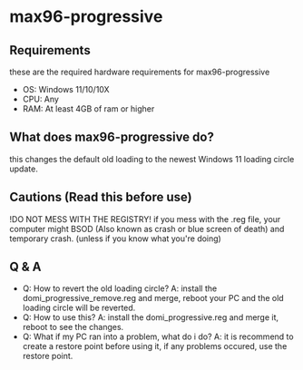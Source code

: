 # max96-progressive
## Requirements
these are the required hardware requirements for max96-progressive
- OS: Windows 11/10/10X
- CPU: Any
- RAM: At least 4GB of ram or higher
## What does max96-progressive do?
this changes the default old loading to the newest Windows 11 loading circle update.
##  Cautions (Read this before use)
!DO NOT MESS WITH THE REGISTRY! if you mess with the .reg file, your computer might BSOD (Also known as crash or blue screen of death) and temporary crash. (unless if you know what you're doing)

## Q & A
- Q: How to revert the old loading circle? A: install the domi_progressive_remove.reg and merge, reboot your PC and the old loading circle will be reverted.
- Q: How to use this? A: install the domi_progressive.reg and merge it, reboot to see the changes.
- Q: What if my PC ran into a problem, what do i do? A: it is recommend to create a restore point before using it, if any problems occured, use the restore point.
